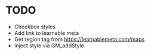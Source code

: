 # TODO

- Checkbox styles
- Add link to learnable meta
- Get region tag from https://learnablemeta.com/maps
- inject style via GM_addStyle
